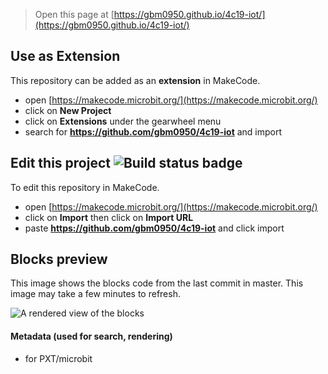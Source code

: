
> Open this page at [https://gbm0950.github.io/4c19-iot/](https://gbm0950.github.io/4c19-iot/)

## Use as Extension

This repository can be added as an **extension** in MakeCode.

* open [https://makecode.microbit.org/](https://makecode.microbit.org/)
* click on **New Project**
* click on **Extensions** under the gearwheel menu
* search for **https://github.com/gbm0950/4c19-iot** and import

## Edit this project ![Build status badge](https://github.com/gbm0950/4c19-iot/workflows/MakeCode/badge.svg)

To edit this repository in MakeCode.

* open [https://makecode.microbit.org/](https://makecode.microbit.org/)
* click on **Import** then click on **Import URL**
* paste **https://github.com/gbm0950/4c19-iot** and click import

## Blocks preview

This image shows the blocks code from the last commit in master.
This image may take a few minutes to refresh.

![A rendered view of the blocks](https://github.com/gbm0950/4c19-iot/raw/master/.github/makecode/blocks.png)

#### Metadata (used for search, rendering)

* for PXT/microbit
<script src="https://makecode.com/gh-pages-embed.js"></script><script>makeCodeRender("{{ site.makecode.home_url }}", "{{ site.github.owner_name }}/{{ site.github.repository_name }}");</script>
